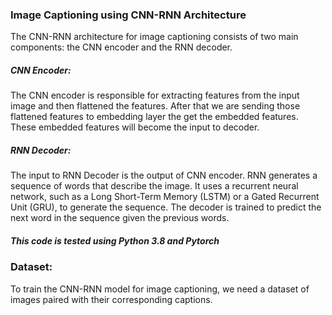 ### Image Captioning using CNN-RNN Architecture



The CNN-RNN architecture for image captioning consists of two main components: the CNN encoder and the RNN decoder.

##### CNN Encoder:
The CNN encoder is responsible for extracting features from the input image and then flattened the features. After that we are sending those flattened features to embedding layer the get the embedded features. These embedded features will become the input to decoder.

##### RNN Decoder:
The input to RNN Decoder is the output of CNN encoder. RNN generates a sequence of words that describe the image. It uses a recurrent neural network, such as a Long Short-Term Memory (LSTM) or a Gated Recurrent Unit (GRU), to generate the sequence. The decoder is trained to predict the next word in the sequence given the previous words.

##### This code is tested using Python 3.8 and Pytorch

### Dataset:
To train the CNN-RNN model for image captioning, we need a dataset of images paired with their corresponding captions.





